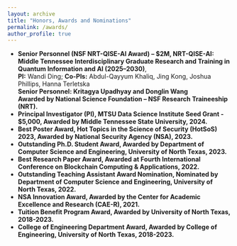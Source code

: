 ```yaml
---
layout: archive
title: "Honors, Awards and Nominations"
permalink: /awards/
author_profile: true
---
```


* **Senior Personnel (NSF NRT-QISE-AI Award) – $2M, NRT-QISE-AI: Middle Tennessee Interdisciplinary Graduate Research and Training in Quantum   Information and AI (2025–2030)**, <br> **PI:** Wandi Ding; **Co-PIs:** Abdul-Qayyum Khaliq, Jing Kong, Joshua Phillips, Hanna Terletska </br> <b> **Senior Personnel:** Kritagya Upadhyay and Donglin Wang </br> Awarded by National Science Foundation – NSF Research Traineeship (NRT).
* **Principal Investigator (PI), MTSU Data Science Institute Seed Grant - $5,000**, Awarded by Middle Tennessee State University, 2024. 
* **Best Poster Award, Hot Topics in the Science of Security (HotSoS) 2023**, Awarded by National Security Agency (NSA), 2023.
* **Outstanding Ph.D. Student Award**, Awarded by Department of Computer Science and Engineering, University of North Texas, 2023.
* **Best Research Paper Award**, Awarded at Fourth International Conference on Blockchain Computing & Applications, 2022.
* **Outstanding Teaching Assistant Award Nomination**, Nominated by Department of Computer Science and Engineering, University of North Texas, 2022.
* **NSA Innovation Award**, Awarded by the Center for Academic Excellence and Research (CAE-R), 2021.
* **Tuition Benefit Program Award**, Awarded by University of North Texas, 2018-2023.
* **College of Engineering Department Award**, Awarded by College of Engineering, University of North Texas, 2018-2023.

